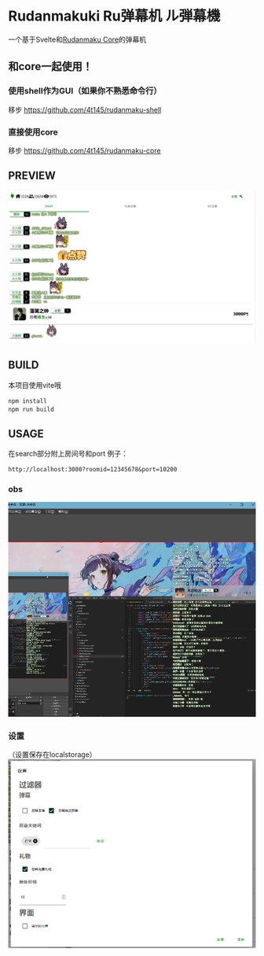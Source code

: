 # Rudanmakuki Ru弹幕机 ル弾幕機 
一个基于Svelte和[Rudanmaku Core](https://github.com/4t145/rudanmaku-core)的弹幕机
## 和core一起使用！
### 使用shell作为GUI（如果你不熟悉命令行）
移步
https://github.com/4t145/rudanmaku-shell
### 直接使用core
移步
https://github.com/4t145/rudanmaku-core
## PREVIEW
![](./.readme/preview.png)
## BUILD
本项目使用vite哦
```bash
npm install
npm run build
```
## USAGE
在search部分附上房间号和port
例子：
```
http://localhost:3000?roomid=12345678&port=10200
```
### obs

![](./.readme/obs.png)

### 设置
（设置保存在localstorage）
![](./.readme/setting.png)